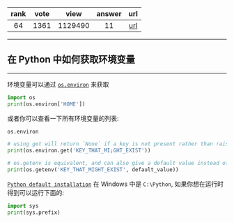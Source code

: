 
| rank | vote | view | answer | url |
|:-:|:-:|:-:|:-:|:-:|
|64|1361|1129490|11| [url](http://stackoverflow.com/questions/4906977/how-do-i-access-environment-variables-from-python) |
***

##  在 Python 中如何获取环境变量

***

环境变量可以通过 [`os.environ`](https://docs.python.org/library/os.html#os.environ) 来获取

```python
import os
print(os.environ['HOME'])
```

或者你可以查看一下所有环境变量的列表:

```python
os.environ
```

```python
# using get will return `None` if a key is not present rather than raise a `KeyError`
print(os.environ.get('KEY_THAT_MI¡GHT_EXIST'))

# os.getenv is equivalent, and can also give a default value instead of `None`
print(os.getenv('KEY_THAT_MIGHT_EXIST', default_value))
```

[`Python default installation`](https://docs.python.org/install/index.html#how-installation-works) 在 Windows 中是 `C:\Python`, 如果你想在运行时得到可以运行下面的:

```python
import sys
print(sys.prefix)
```